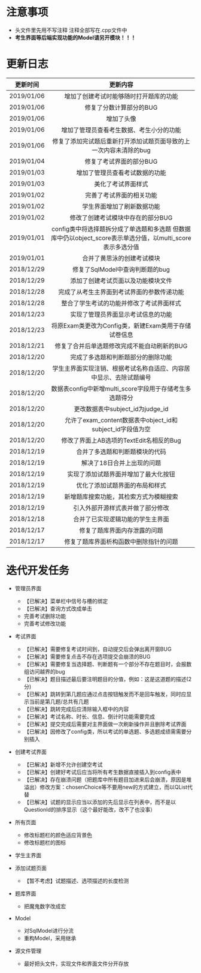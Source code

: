 ﻿# <font face="黑体">**注意事项**</font>
* 头文件里先用不写注释 注释全部写在.cpp文件中
* **考生界面等后端实现功能的Model请另开模块！！！**

# <font face="黑体">**更新日志**</font>
更新时间|更新内容|
---|:--:|
2019/01/06|增加了创建考试时能够随时打开题库的功能
2019/01/06|修复了分数计算部分的BUG
2019/01/06|增加了头像
2019/01/06|增加了管理员查看考生数据、考生小分的功能
2019/01/06|修复了添加完试题后重新打开添加试题页面导致的上一次内容未清除的bug
2019/01/04|修复了考试界面的部分BUG
2019/01/03|增加了管理员查看考试数据的功能
2019/01/03|美化了考试界面样式
2019/01/02|完善了考试界面的相关功能
2019/01/02|学生界面增加了刷新数据功能
2019/01/02|修改了创建考试模块中存在的部分BUG
2019/01/01|config类中将选择题拆分成了单选题和多选题 但数据库中仍以object_score表示单选分值，以multi_score表示多选分值
2019/01/01|合并了黄思泳的创建考试模块
2018/12/29|修复了SqlModel中查询判断题的bug
2018/12/29|添加了创建考试页面以及功能模块文件
2018/12/28|完成了从考生主界面到考试界面的参数传递功能
2018/12/28|整合了学生考试的功能并修改了考试界面样式
2018/12/23|实现了管理员界面显示考试信息的功能
2018/12/23|将原Exam类更改为Config类，新建Exam类用于存储试卷信息
2018/12/21|修复了合并后单选题修改完成不能自动刷新的BUG
2018/12/20|完成了多选题和判断题部分的删除功能
2018/12/20|学生主界面实现注销、根据考试名称自适应、内容居中显示、去除试题编号
2018/12/20|数据表config中新增multi_score字段用于存储考生多选题得分
2018/12/20|更改数据表中subject_id为judge_id
2018/12/20|允许了exam_content数据表中object_id和subject_id字段值为空
2018/12/20|修改了界面上AB选项的TextEdit名相反的Bug
2018/12/19|合并了多选题和判断题模块的代码
2018/12/19|解决了18日合并上出现的问题
2018/12/19|实现了添加试题界面并增加了最大化按钮
2018/12/19|优化了添加试题界面的布局和样式
2018/12/19|新增题库搜索功能，其检索方式为模糊搜索
2018/12/19|引入外部开源样式表并做了部分修改
2018/12/18|合并了已实现逻辑功能的学生主界面
2018/12/17|修复了题库界面内存泄露的问题
2018/12/17|修复了题库界面析构函数中删除指针的问题


# <font face="黑体">**迭代开发任务**</font>

* 管理员界面
   * 【已解决】菜单栏中信号与槽的绑定
   * 【已解决】查询方式改成单击
   * 完善考试删除功能
   * 完善考试修改功能

* 考试界面
   * 【已解决】需要修复考试时间到，自动提交后会弹出离开窗BUG
   * 【已解决】需要修复点击不存在选项提交会崩溃的BUG
   * 【已解决】需要修复当选择题、判断题有一个部分不存在题目时，会报数组访问越界的bug 
   * 【已解决】题目描述最后要注明题目的分值，例如：这是这道题的描述(2分)  
   * 【已解决】跳转到第几题应通过点击按钮触发而不是回车触发，同时应显示当前是第几题/总共有几题
   * 【已解决】跳转完成后应清除输入框中的内容
   * 【已解决】考试名称、时长、信息、倒计时功能需要完成
   * 【已解决】提交完成后需要对主界面做一次刷新操作并且删除考试界面
   * 【已解决】因修改了config类，所以考试的单选题、多选题成绩需需要分别插入

* 创建考试界面
   * 【已解决】新增不允许创建空考试
   * 【已解决】创建好考试后应当将所有考生数据直接插入到config表中
   * 【已解决】存在崩溃问题（把题库中所有题目加进来后会崩溃，原因是堆溢出）修改方案：chosenChoice等不要用new的方式建立，而以QList代替 
   * 【已解决】试题的显示应当以添加的先后显示在列表中，而不是以QuestionId的排序显示（这个最好能改，改不了也没事） 

* 所有页面
   * 修改标题栏的颜色适应背景色
   * 修改标题栏的图标

* 学生主界面

* 添加试题页面
   * 【暂不考虑】试题描述、选项描述的长度检测

* 题库界面
   * 把魔鬼数字改成宏

* Model
   * 对SqlModel进行分流
   * 重构Model，采用继承

* 源文件管理
   * 最好把头文件，实现文件和界面文件分开存放